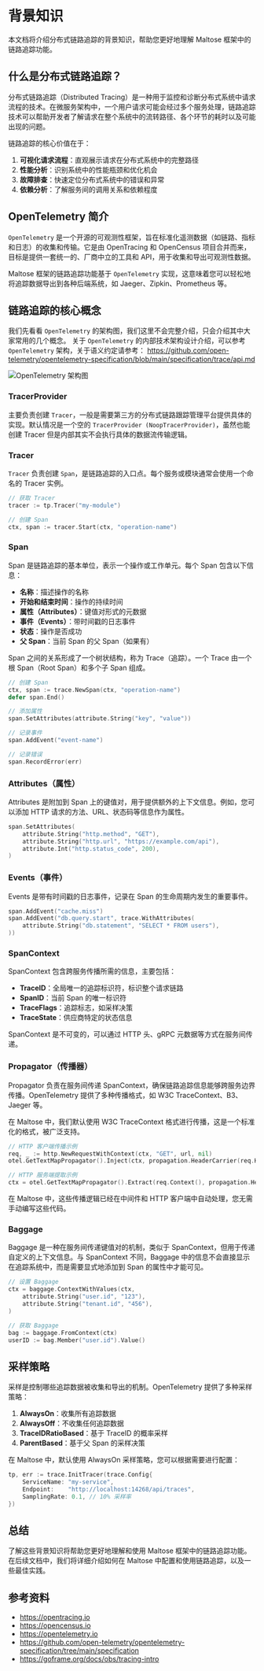 # 背景知识

本文档将介绍分布式链路追踪的背景知识，帮助您更好地理解 Maltose 框架中的链路追踪功能。

## 什么是分布式链路追踪？

分布式链路追踪（Distributed Tracing）是一种用于监控和诊断分布式系统中请求流程的技术。在微服务架构中，一个用户请求可能会经过多个服务处理，链路追踪技术可以帮助开发者了解请求在整个系统中的流转路径、各个环节的耗时以及可能出现的问题。

链路追踪的核心价值在于：

1. **可视化请求流程**：直观展示请求在分布式系统中的完整路径
2. **性能分析**：识别系统中的性能瓶颈和优化机会
3. **故障排查**：快速定位分布式系统中的错误和异常
4. **依赖分析**：了解服务间的调用关系和依赖程度

## OpenTelemetry 简介

`OpenTelemetry` 是一个开源的可观测性框架，旨在标准化遥测数据（如链路、指标和日志）的收集和传输。它是由 OpenTracing 和 OpenCensus 项目合并而来，目标是提供一套统一的、厂商中立的工具和 API，用于收集和导出可观测性数据。

Maltose 框架的链路追踪功能基于 `OpenTelemetry` 实现，这意味着您可以轻松地将追踪数据导出到各种后端系统，如 Jaeger、Zipkin、Prometheus 等。

## 链路追踪的核心概念

我们先看看 `OpenTelemetry` 的架构图，我们这里不会完整介绍，只会介绍其中大家常用的几个概念。 关于 `OpenTelemetry` 的内部技术架构设计介绍，可以参考 `OpenTelemetry` 架构，关于语义约定请参考： https://github.com/open-telemetry/opentelemetry-specification/blob/main/specification/trace/api.md

![OpenTelemetry 架构图](../assets/images/opentelemetry-arch.png)

### TracerProvider

主要负责创建 `Tracer`，一般是需要第三方的分布式链路跟踪管理平台提供具体的实现。默认情况是一个空的 `TracerProvider (NoopTracerProvider)`，虽然也能创建 Tracer 但是内部其实不会执行具体的数据流传输逻辑。

### Tracer

`Tracer` 负责创建 `Span`，是链路追踪的入口点。每个服务或模块通常会使用一个命名的 Tracer 实例。

```go
// 获取 Tracer
tracer := tp.Tracer("my-module")

// 创建 Span
ctx, span := tracer.Start(ctx, "operation-name")
```

### Span

Span 是链路追踪的基本单位，表示一个操作或工作单元。每个 Span 包含以下信息：

- **名称**：描述操作的名称
- **开始和结束时间**：操作的持续时间
- **属性（Attributes）**：键值对形式的元数据
- **事件（Events）**：带时间戳的日志事件
- **状态**：操作是否成功
- **父 Span**：当前 Span 的父 Span（如果有）

Span 之间的关系形成了一个树状结构，称为 Trace（追踪）。一个 Trace 由一个根 Span（Root Span）和多个子 Span 组成。

```go
// 创建 Span
ctx, span := trace.NewSpan(ctx, "operation-name")
defer span.End()

// 添加属性
span.SetAttributes(attribute.String("key", "value"))

// 记录事件
span.AddEvent("event-name")

// 记录错误
span.RecordError(err)
```

### Attributes（属性）

Attributes 是附加到 Span 上的键值对，用于提供额外的上下文信息。例如，您可以添加 HTTP 请求的方法、URL、状态码等信息作为属性。

```go
span.SetAttributes(
    attribute.String("http.method", "GET"),
    attribute.String("http.url", "https://example.com/api"),
    attribute.Int("http.status_code", 200),
)
```

### Events（事件）

Events 是带有时间戳的日志事件，记录在 Span 的生命周期内发生的重要事件。

```go
span.AddEvent("cache.miss")
span.AddEvent("db.query.start", trace.WithAttributes(
    attribute.String("db.statement", "SELECT * FROM users"),
))
```

### SpanContext

SpanContext 包含跨服务传播所需的信息，主要包括：

- **TraceID**：全局唯一的追踪标识符，标识整个请求链路
- **SpanID**：当前 Span 的唯一标识符
- **TraceFlags**：追踪标志，如采样决策
- **TraceState**：供应商特定的状态信息

SpanContext 是不可变的，可以通过 HTTP 头、gRPC 元数据等方式在服务间传递。

### Propagator（传播器）

Propagator 负责在服务间传递 SpanContext，确保链路追踪信息能够跨服务边界传播。OpenTelemetry 提供了多种传播格式，如 W3C TraceContext、B3、Jaeger 等。

在 Maltose 中，我们默认使用 W3C TraceContext 格式进行传播，这是一个标准化的格式，被广泛支持。

```go
// HTTP 客户端传播示例
req, _ := http.NewRequestWithContext(ctx, "GET", url, nil)
otel.GetTextMapPropagator().Inject(ctx, propagation.HeaderCarrier(req.Header))

// HTTP 服务端提取示例
ctx = otel.GetTextMapPropagator().Extract(req.Context(), propagation.HeaderCarrier(req.Header))
```

在 Maltose 中，这些传播逻辑已经在中间件和 HTTP 客户端中自动处理，您无需手动编写这些代码。

### Baggage

Baggage 是一种在服务间传递键值对的机制，类似于 SpanContext，但用于传递自定义的上下文信息。与 SpanContext 不同，Baggage 中的信息不会直接显示在追踪系统中，而是需要显式地添加到 Span 的属性中才能可见。

```go
// 设置 Baggage
ctx = baggage.ContextWithValues(ctx,
    attribute.String("user.id", "123"),
    attribute.String("tenant.id", "456"),
)

// 获取 Baggage
bag := baggage.FromContext(ctx)
userID := bag.Member("user.id").Value()
```

## 采样策略

采样是控制哪些追踪数据被收集和导出的机制。OpenTelemetry 提供了多种采样策略：

1. **AlwaysOn**：收集所有追踪数据
2. **AlwaysOff**：不收集任何追踪数据
3. **TraceIDRatioBased**：基于 TraceID 的概率采样
4. **ParentBased**：基于父 Span 的采样决策

在 Maltose 中，默认使用 AlwaysOn 采样策略，您可以根据需要进行配置：

```go
tp, err := trace.InitTracer(trace.Config{
    ServiceName: "my-service",
    Endpoint:    "http://localhost:14268/api/traces",
    SamplingRate: 0.1, // 10% 采样率
})
```

## 总结

了解这些背景知识将帮助您更好地理解和使用 Maltose 框架中的链路追踪功能。在后续文档中，我们将详细介绍如何在 Maltose 中配置和使用链路追踪，以及一些最佳实践。

## 参考资料

- https://opentracing.io
- https://opencensus.io
- https://opentelemetry.io
- https://github.com/open-telemetry/opentelemetry-specification/tree/main/specification
- https://goframe.org/docs/obs/tracing-intro
